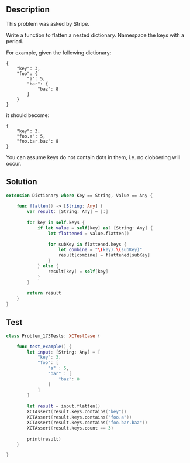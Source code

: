 ## Description

This problem was asked by Stripe.

Write a function to flatten a nested dictionary. Namespace the keys with a period.

For example, given the following dictionary:

```
{
    "key": 3,
    "foo": {
        "a": 5,
        "bar": {
            "baz": 8
        }
    }
}
```

it should become:

```
{
    "key": 3,
    "foo.a": 5,
    "foo.bar.baz": 8
}
```

You can assume keys do not contain dots in them, i.e. no clobbering will occur.

## Solution

```swift
extension Dictionary where Key == String, Value == Any {
    
    func flatten() -> [String: Any] {
        var result: [String: Any] = [:]
        
        for key in self.keys {
            if let value = self[key] as? [String: Any] {
                let flattened = value.flatten()
                
                for subKey in flattened.keys {
                    let combine = "\(key).\(subKey)"
                    result[combine] = flattened[subKey]
                }
            } else {
                result[key] = self[key]
            }
        }
        
        return result
    }
}
```

## Test

```swift
class Problem_173Tests: XCTestCase {

    func test_example() {
        let input: [String: Any] = [
            "key": 3,
            "foo": [
                "a" : 5,
                "bar" : [
                    "baz": 8
                ]
            ]
        ]
        
        let result = input.flatten()
        XCTAssert(result.keys.contains("key"))
        XCTAssert(result.keys.contains("foo.a"))
        XCTAssert(result.keys.contains("foo.bar.baz"))
        XCTAssert(result.keys.count == 3)
        
        print(result)
    }

}
```
